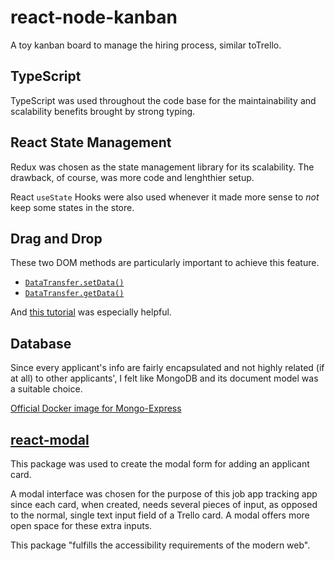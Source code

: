 # react-node-kanban
A toy ​kanban board​ to manage the hiring process, similar to ​Trello.

## TypeScript
TypeScript was used throughout the code base for the maintainability and scalability benefits brought by strong typing.

## React State Management
Redux was chosen as the state management library for its scalability. The drawback, of course, was more code and lenghthier setup. 

React `useState` Hooks were also used whenever it made more sense to _not_ keep some states in the store.

## Drag and Drop
These two DOM methods are particularly important to achieve this feature.
- [`DataTransfer.setData()`](https://developer.mozilla.org/en-US/docs/Web/API/DataTransfer/setData)
- [`DataTransfer.getData()`](https://developer.mozilla.org/en-US/docs/Web/API/DataTransfer/getData)

And [this tutorial](https://www.youtube.com/watch?v=-MfTv5VRM0A&t=5s) was especially helpful.

## Database
Since every applicant's info are fairly encapsulated and not highly related (if at all) to other applicants', I felt like MongoDB and its document model was a suitable choice.

[Official Docker image for Mongo-Express](https://hub.docker.com/_/mongo-express)

## [react-modal](http://reactcommunity.org/react-modal/)
This package was used to create the modal form for adding an applicant card. 

A modal interface was chosen for the purpose of this job app tracking app since each card, when created, needs several pieces of input, as opposed to the normal, single text input field of a Trello card. A modal offers more open space for these extra inputs.

This package "fulfills the accessibility requirements of the modern web".